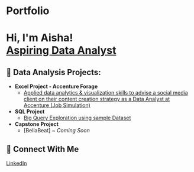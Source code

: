 # Portfolio
<h1>Hi, I'm Aisha! <br/><a href="https://github.com/aisham21">Aspiring Data Analyst</a>

<h2>🌙 Data Analysis Projects:</h2>

- <b>Excel Project - Accenture Forage</b>
  - [Applied data analytics & visualization skills to advise a social media client on their content creation strategy as a Data Analyst at Accenture (Job Simulation)](https://github.com/aisham21/Excel-Project)
- <b>SQL Project</b>
  - [Big Query Exploration using sample Dataset](https://github.com/aisham21/SQL-Project) 
- <b>Capstone Project</b>
  - [BellaBeat] ~ <i>Coming Soon</i>

<h2>🌙 Connect With Me </h2>

[LinkedIn](https://www.linkedin.com/in/aishamohamud6/)
